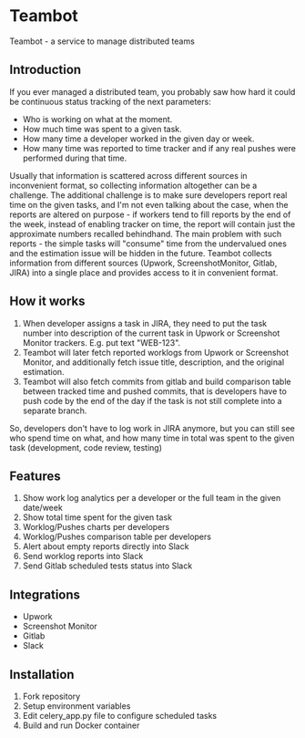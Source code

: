 # Teambot
Teambot - a service to manage distributed teams

## Introduction

If you ever managed a distributed team, you probably saw how hard it could be continuous status
tracking of the next parameters:

* Who is working on what at the moment.
* How much time was spent to a given task.
* How many time a developer worked in the given day or week.
* How many time was reported to time tracker and if any real pushes were performed
during that time.

Usually that information is scattered across different sources in inconvenient format, so
collecting information altogether can be a challenge. The additional challenge is to make
sure developers report real time on the given tasks, and I'm not even talking about the case,
when the reports are altered on purpose - if workers tend to fill reports by the end of
the week, instead of enabling tracker on time, the report will contain just the approximate
numbers recalled behindhand. The main problem with such reports - the simple tasks will
"consume" time from the undervalued ones and the estimation issue will be hidden in the future.
Teambot collects information from different sources (Upwork, ScreenshotMonitor, Gitlab, JIRA)
into a single place and provides access to it in convenient format.

## How it works

1. When developer assigns a task in JIRA, they need to put the task number into description
of the current task in Upwork or Screenshot Monitor trackers. E.g. put text "WEB-123".
2. Teambot will later fetch reported worklogs from Upwork or Screenshot Monitor, and additionally
fetch issue title, description, and the original estimation.
3. Teambot will also fetch commits from gitlab and build comparison table between tracked time
and pushed commits, that is developers have to push code by the end of the day if the task
is not still complete into a separate branch.

So, developers don't have to log work in JIRA anymore, but you can still see who spend time
on what, and how many time in total was spent to the given task (development, code review, testing)

## Features

1. Show work log analytics per a developer or the full team in the given date/week
2. Show total time spent for the given task
3. Worklog/Pushes charts per developers
4. Worklog/Pushes comparison table per developers
5. Alert about empty reports directly into Slack
6. Send worklog reports into Slack
7. Send Gitlab scheduled tests status into Slack


## Integrations
* Upwork
* Screenshot Monitor
* Gitlab
* Slack

## Installation

1. Fork repository
2. Setup environment variables
3. Edit celery_app.py file to configure scheduled tasks
4. Build and run Docker container
